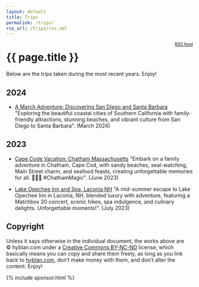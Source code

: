 ```yaml
---
layout: default
title: Trips
permalink: /trips/
rss_url: /trips/rss.xml
---
```

<div style="float: right; font-size: 80%;">
<a href="/trips/rss.xml">RSS feed</a>
</div>

# {{ page.title }}

Below are the trips taken during the most recent years. Enjoy!

<h2 id="2024">2024</h2>

* [A March Adventure: Discovering San Diego and Santa Barbara](/trips/2024-03-san-diego-santa-barbara/) "Exploring the beautiful coastal cities of Southern California with family-friendly attractions, stunning beaches, and vibrant culture from San Diego to Santa Barbara". (March 2024)

<h2 id="2023">2023</h2>

* [Cape Code Vacation: Chatham Massachusetts](/trips/chatham-cape-cod/) "Embark on a family adventure in Chatham, Cape Cod, with sandy beaches, seal-watching, Main Street charm, and seafood feasts, creating unforgettable memories for all. 🌊🦞🌅 #ChathamMagic". (June 2023)

* [Lake Opechee Inn and Spa, Laconia NH](/trips/laconia-nh/) "A mid-summer escape to Lake Opechee Inn in Laconia, NH, blended luxury with adventure, featuring a Matchbox 20 concert, scenic hikes, spa indulgence, and culinary delights. Unforgettable moments!". (July 2023)

## Copyright

Unless it says otherwise in the individual document, the works above are &copy;&nbsp;hyblan.com&nbsp;under a [Creative Commons BY-NC-ND](http://creativecommons.org/licenses/by-nc-nd/3.0/) license, which basically means you can copy and share them freely, as long as you link back to [hyblan.com](https://hyblan.com/), don&rsquo;t make money with them, and don&rsquo;t alter the content. Enjoy!


{% include sponsor.html %}
